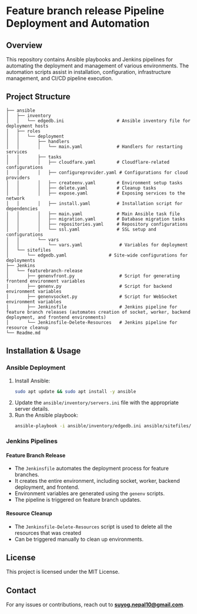 # Feature branch release Pipeline Deployment and Automation

## Overview
This repository contains Ansible playbooks and Jenkins pipelines for automating the deployment and management of various environments. The automation scripts assist in installation, configuration, infrastructure management, and CI/CD pipeline execution.

## Project Structure
```
├── ansible
│   ├── inventory
│   │   └── edgedb.ini                    # Ansible inventory file for deployment hosts
│   ├── roles
│   │   └── deployment
│   │       ├── handlers
│   │       │   └── main.yaml             # Handlers for restarting services
│   │       ├── tasks
│   │       │   ├── cloudfare.yaml        # Cloudflare-related configurations
│   │       │   ├── configureprovider.yaml # Configurations for cloud providers
│   │       │   ├── createenv.yaml        # Environment setup tasks
│   │       │   ├── delete.yaml           # Cleanup tasks
│   │       │   ├── expose.yaml           # Exposing services to the network
│   │       │   ├── install.yaml          # Installation script for dependencies
│   │       │   ├── main.yaml             # Main Ansible task file
│   │       │   ├── migration.yaml        # Database migration tasks
│   │       │   ├── repositories.yaml     # Repository configurations
│   │       │   └── ssl.yaml              # SSL setup and configurations
│   │       └── vars
│   │           └── vars.yaml              # Variables for deployment
│   └── sitefiles
│       └── edgedb.yaml                # Site-wide configurations for deployments
├── Jenkins
│   └── featurebranch-release
│       ├── genenvfront.py                 # Script for generating frontend environment variables
│       ├── genenv.py                      # Script for backend environment variables
│       ├── genenvsocket.py                # Script for WebSocket environment variables
│       ├── Jenkinsfile                    # Jenkins pipeline for feature branch releases (automates creation of socket, worker, backend deployment, and frontend environments)
│       └── Jenkinsfile-Delete-Resources   # Jenkins pipeline for resource cleanup
└── Readme.md                              
```

## Installation & Usage

### Ansible Deployment
1. Install Ansible:
   ```sh
   sudo apt update && sudo apt install -y ansible
   ```
2. Update the `ansible/inventory/servers.ini` file with the appropriate server details.
3. Run the Ansible playbook:
   ```sh
   ansible-playbook -i ansible/inventory/edgedb.ini ansible/sitefiles/deployment.yaml --private-key ~/.ssh/id_rsa
   ```

### Jenkins Pipelines
#### Feature Branch Release
- The `Jenkinsfile` automates the deployment process for feature branches.
- It creates the entire environment, including socket, worker, backend deployment, and frontend.
- Environment variables are generated using the `genenv` scripts.
- The pipeline is triggered on feature branch updates.

#### Resource Cleanup
- The `Jenkinsfile-Delete-Resources` script is used to delete all the resources that was created
- Can be triggered manually to clean up environments.


## License
This project is licensed under the MIT License.

## Contact
For any issues or contributions, reach out to **suyog.nepal10@gmail.com**.

